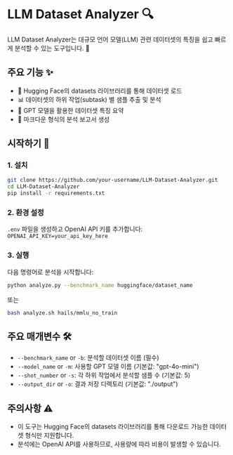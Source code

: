 # LLM Dataset Analyzer 🔍

LLM Dataset Analyzer는 대규모 언어 모델(LLM) 관련 데이터셋의 특징을 쉽고 빠르게 분석할 수 있는 도구입니다. 🚀

## 주요 기능 ✨

- 🤗 Hugging Face의 datasets 라이브러리를 통해 데이터셋 로드
- 📊 데이터셋의 하위 작업(subtask) 별 샘플 추출 및 분석
- 📝 GPT 모델을 활용한 데이터셋 특징 요약
- 📄 마크다운 형식의 분석 보고서 생성

## 시작하기 🚀

### 1. 설치
```bash
git clone https://github.com/your-username/LLM-Dataset-Analyzer.git
cd LLM-Dataset-Analyzer
pip install -r requirements.txt
```

### 2. 환경 설정

`.env` 파일을 생성하고 OpenAI API 키를 추가합니다:  
`OPENAI_API_KEY=your_api_key_here`


### 3. 실행

다음 명령어로 분석을 시작합니다:
```bash
python analyze.py --benchmark_name huggingface/dataset_name
```
또는
```bash
bash analyze.sh hails/mmlu_no_train
```


## 주요 매개변수 🛠️

- `--benchmark_name` or `-b`: 분석할 데이터셋 이름 (필수)
- `--model_name` or `-m`: 사용할 GPT 모델 이름 (기본값: "gpt-4o-mini")
- `--shot_number` or `-s`: 각 하위 작업에서 분석할 샘플 수 (기본값: 5)
- `--output_dir` or `-o`: 결과 저장 디렉토리 (기본값: "./output")

## 주의사항 ⚠️

- 이 도구는 Hugging Face의 datasets 라이브러리를 통해 다운로드 가능한 데이터셋 형식만 지원합니다.
- 분석에는 OpenAI API를 사용하므로, 사용량에 따라 비용이 발생할 수 있습니다.
